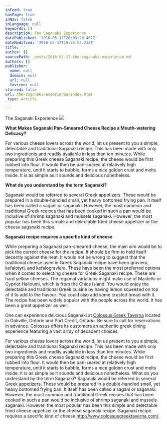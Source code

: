 ```yaml
---
inFeed: true
hasPage: true
inNav: false
inLanguage: null
keywords: []
description: The Saganaki Experience
datePublished: '2016-05-17T20:03:20.462Z'
dateModified: '2016-05-17T19:56:53.218Z'
title: ''
author: []
sourcePath: _posts/2016-05-17-the-saganaki-experience.md
authors: []
publisher:
  name: null
  domain: null
  url: null
  favicon: null
starred: false
url: the-saganaki-experience/index.html
_type: Article

---
```

The Saganaki Experience
![](https://the-grid-user-content.s3-us-west-2.amazonaws.com/94711edf-ad46-4096-abe3-76a13a87a4cc.jpg)

**What Makes Saganaki Pan-Smeared Cheese Recipe a Mouth-watering Delicacy?**

For various cheese lovers across the world, let us present to you a simple, delectable and traditional Saganaki recipe. This has been made with only two ingredients and readily available in less than ten minutes. While preparing this Greek cheese Saganaki recipe, the cheese would be first rubbed into flour. It would then be pan-seared at relatively high temperature, until it starts to bubble, forms a nice golden crust and melts inside. It is as simple as it sounds and delicious nonetheless.

**What do you understand by the term Saganaki?**

Saganaki would be referred to several Greek appetizers. These would be prepared in a double-handled small, yet heavy bottomed frying pan. It itself has been called a sagani or saganaki. However, the most common and traditional Greek recipes that has been cooked in such a pan would be inclusive of shrimp saganaki and mussels saganaki. However, the most popular has been this simple and delectable fried cheese appetizer or the cheese saganaki recipe.

**Saganaki recipe requires a specific kind of cheese**

While preparing a Saganaki pan-smeared cheese, the main aim would be to pick the correct cheese for the recipe. It should be firm to hold itself decently against the heat. It would not be wrong to suggest that the traditional cheese used in Greek Saganaki recipe have been graviera, kefalotyri, and kefalograviera. These have been the most preferred options when it comes to selecting cheese for Greek Saganaki recipe. These are hard yellow cheeses. The regional variations might make use of Mastello or Cypriot Halloumi, which is from the Chios Island. You would enjoy the delectable and traditional Greek cuisine by having lemon squeezed on top of it to add to the flavour. You could also add some crusted bread with it. The recipe has been widely popular with the people across the world. It has been a great appetizer as well. 

One can experience delicious Saganaki at [Colossus Greek Taverna][0] located in Oakville, Ontario and Port Credit, Ontario. Be sure to call for reservations in advance. Colossus offers its customers an authentic greek dining experience featuring a vast array of decadent choices.

[0]: What%20Makes%20Saganaki%20Pan-Smeared%20Cheese%20Recipe%20a%20Mouth-watering%20Delicacy? 
For various cheese lovers across the world, let us present to you a simple, delectable and traditional Saganaki recipe. This has been made with only two ingredients and readily available in less than ten minutes. While preparing this Greek cheese Saganaki recipe, the cheese would be first rubbed into flour. It would then be pan-seared at relatively high temperature, until it starts to bubble, forms a nice golden crust and melts inside. It is as simple as it sounds and delicious nonetheless. 
What do you understand by the term Saganaki? 
Saganaki would be referred to several Greek appetizers. These would be prepared in a double-handled small, yet heavy bottomed frying pan. It itself has been called a sagani or saganaki. However, the most common and traditional Greek recipes that has been cooked in such a pan would be inclusive of shrimp saganaki and mussels saganaki. However, the most popular has been this simple and delectable fried cheese appetizer or the cheese saganaki recipe. 
Saganaki recipe requires a specific kind of cheese 
http://www.colossusgreektaverna.com/.